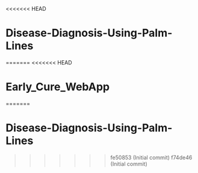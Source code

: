 <<<<<<< HEAD
# Disease-Diagnosis-Using-Palm-Lines
=======
<<<<<<< HEAD
# Early_Cure_WebApp
=======
# Disease-Diagnosis-Using-Palm-Lines
>>>>>>> fe50853 (Initial commit)
>>>>>>> f74de46 (Initial commit)
